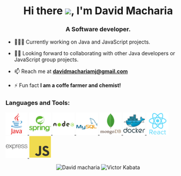 <h1 align="center">Hi there <img src="https://media.giphy.com/media/hvRJCLFzcasrR4ia7z/giphy.gif" width="25px">, I'm David Macharia </h1>

<h3 align="center">A Software developer.</h3>

- 👨🏾‍💻 Currently working on Java and JavaScript projects.
  
- ✌🏾 Looking forward to collaborating with other Java developers or JavaScript group projects.
  
- 📫 Reach me at **davidmachariamj@gmail.com**

- ⚡ Fun fact **I am a coffe farmer and chemist!**
  
<h3 align="left">Languages and Tools:</h3>
<p align="left">
   <a href="https://www.java.com/" target="_blank"> <img src="https://raw.githubusercontent.com/devicons/devicon/master/icons/java/java-original-wordmark.svg" alt="java" width="60" height="60"/> </a>
    <a href="https://www.spring.io/" target="_blank"> <img src="https://raw.githubusercontent.com/devicons/devicon/master/icons/spring/spring-original-wordmark.svg" alt="spring" width="60" height="60"/> </a>
   <a href="https://nodejs.org/" target="_blank"> <img src="https://raw.githubusercontent.com/devicons/devicon/master/icons/nodejs/nodejs-original-wordmark.svg" alt="nodejs" width="60" height="60"/> </a> 
    <a href="https://www.mysql.com" target="_blank"> <img src="https://raw.githubusercontent.com/devicons/devicon/master/icons/mysql/mysql-original-wordmark.svg" alt="mysql" width="60" height="60"/> </a>
   <a href="https://www.mongodb.com/" target="_blank"> <img src="https://raw.githubusercontent.com/devicons/devicon/master/icons/mongodb/mongodb-original-wordmark.svg" alt="mongodb" width="60" height="60"/> </a>
   <a href="https://www.docker.com/" target="_blank"> <img src="https://raw.githubusercontent.com/devicons/devicon/master/icons/docker/docker-original-wordmark.svg" alt="docker" width="60" height="60"/> </a>
   <a href="https://reactjs.org/" target="_blank"> <img src="https://raw.githubusercontent.com/devicons/devicon/master/icons/react/react-original-wordmark.svg" alt="react" width="60" height="60"/> </a>
    <a href="https://expressjs.com" target="_blank"> <img src="https://raw.githubusercontent.com/devicons/devicon/master/icons/express/express-original-wordmark.svg" alt="express" width="60" height="60"/> </a>
    <a href="https://developer.mozilla.org/en-US/docs/Web/JavaScript" target="_blank"> <img src="https://raw.githubusercontent.com/devicons/devicon/master/icons/javascript/javascript-original.svg" alt="javascript" width="60" height="60"/> </a>
    

<p align="center">
    <img src="https://github-readme-stats.vercel.app/api?username=masaGreen&count_private=true&show_icons=true&theme=dark" alt="David macharia" width="420"/>
    <img src="https://github-readme-stats.vercel.app/api/top-langs/?username=masaGreen&hide=html&langs_count=8&layout=compact&theme=dark" alt="Victor Kabata" height="165" />
 </p>




